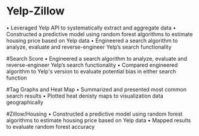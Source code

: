 # Yelp-Zillow
•	Leveraged Yelp API to systematically extract and aggregate data 
•	Constructed a predictive model using random forest algorithms to estimate housing price based on Yelp data
•	Engineered a search algorithm to analyze, evaluate and reverse-engineer Yelp’s search functionality

#Search Score
•	Engineered a search algorithm to analyze, evaluate and reverse-engineer Yelp’s search functionality
•	Compared engineered algorithm to Yelp's version to evaluate potential bias in either search function

#Tag Graphs and Heat Map
•	Summarized and presented most common search results 
•	Plotted heat denisty maps to visualization data geographically

#Zillow/Housing
•	Constructed a predictive model using random forest algorithms to estimate housing price based on Yelp data 
•	Mapped results to evaluate random forest accuracy
